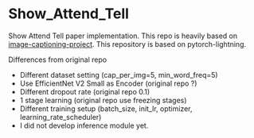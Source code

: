# Show_Attend_Tell

Show Attend Tell paper implementation. This repo is heavily based on [image-captioning-project](https://github.com/sgrvinod/a-PyTorch-Tutorial-to-Image-Captioning).
This repository is based on pytorch-lightning.

Differences from original repo

- Different dataset setting (cap_per_img=5, min_word_freq=5)
- Use EfficientNet V2 Small as Encoder (original repo ?)
- Different dropout rate (original repo 0.1)
- 1 stage learning (original repo use freezing stages)
- Different training setup (batch_size, init_lr, optimizer, learning_rate_scheduler)
- I did not develop inference module yet.